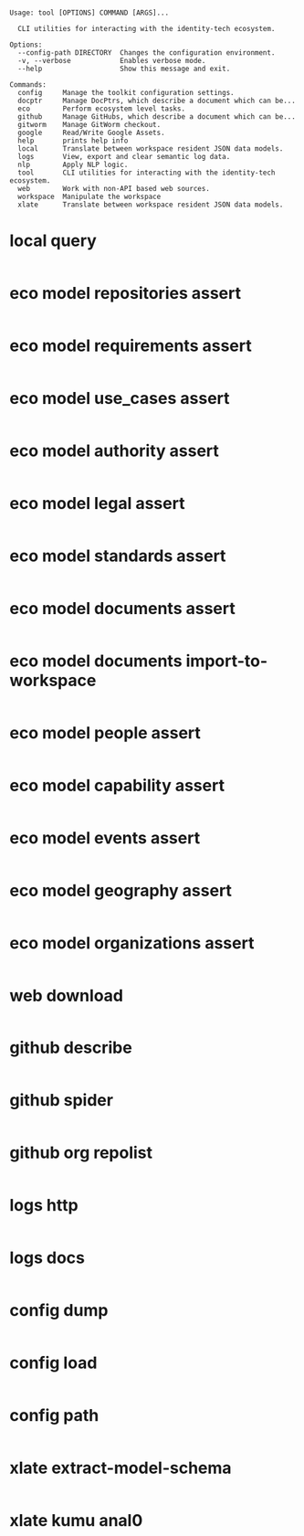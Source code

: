 # 
```
Usage: tool [OPTIONS] COMMAND [ARGS]...

  CLI utilities for interacting with the identity-tech ecosystem.

Options:
  --config-path DIRECTORY  Changes the configuration environment.
  -v, --verbose            Enables verbose mode.
  --help                   Show this message and exit.

Commands:
  config     Manage the toolkit configuration settings.
  docptr     Manage DocPtrs, which describe a document which can be...
  eco        Perform ecosystem level tasks.
  github     Manage GitHubs, which describe a document which can be...
  gitworm    Manage GitWorm checkout.
  google     Read/Write Google Assets.
  help       prints help info
  local      Translate between workspace resident JSON data models.
  logs       View, export and clear semantic log data.
  nlp        Apply NLP logic.
  tool       CLI utilities for interacting with the identity-tech ecosystem.
  web        Work with non-API based web sources.
  workspace  Manipulate the workspace
  xlate      Translate between workspace resident JSON data models.
```
# local query
```
```
# eco model repositories assert
```
```
# eco model requirements assert
```
```
# eco model use_cases assert
```
```
# eco model authority assert
```
```
# eco model legal assert
```
```
# eco model standards assert
```
```
# eco model documents assert
```
```
# eco model documents import-to-workspace
```
```
# eco model people assert
```
```
# eco model capability assert
```
```
# eco model events assert
```
```
# eco model geography assert
```
```
# eco model organizations assert
```
```
# web download
```
```
# github describe
```
```
# github spider
```
```
# github org repolist
```
```
# logs http
```
```
# logs docs
```
```
# config dump
```
```
# config load
```
```
# config path
```
```
# xlate extract-model-schema
```
```
# xlate kumu anal0
```
